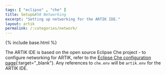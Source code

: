 ```yaml
---
tags: [ "eclipse" , "che" ]
title: Setup&#58 Networking
excerpt: "Setting up networking for the ARTIK IDE."
layout: artik
permalink: /:categories/network/
---
```

{% include base.html %}

The ARTIK IDE is based on the open source Eclipse Che project - to configure networking for ARTIK, refer to the [Eclipse Che configuration page]({{base}}{{site.links["setup-configuration"]}}#networking){:target="_blank"}. Any references to `che.env` will be `artik.env` for the ARTIK IDE.
